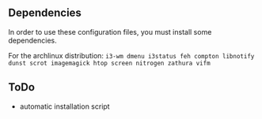 Dependencies
------------
In order to use these configuration files, you must install some dependencies.

For the archlinux distribution:
`i3-wm
dmenu
i3status
feh
compton
libnotify
dunst
scrot
imagemagick
htop
screen
nitrogen
zathura
vifm`

ToDo
----
+ automatic installation script

